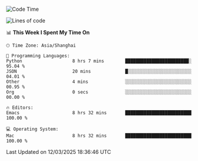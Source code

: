 <!--START_SECTION:waka-->
![Code Time](http://img.shields.io/badge/Code%20Time-2%2C570%20hrs%2056%20mins-blue)

![Lines of code](https://img.shields.io/badge/From%20Hello%20World%20I%27ve%20Written-335.3%20thousand%20lines%20of%20code-blue)

📊 **This Week I Spent My Time On** 

```text
🕑︎ Time Zone: Asia/Shanghai

💬 Programming Languages: 
Python                   8 hrs 7 mins        ████████████████████████░   95.04 % 
JSON                     20 mins             █░░░░░░░░░░░░░░░░░░░░░░░░   04.01 % 
Other                    4 mins              ░░░░░░░░░░░░░░░░░░░░░░░░░   00.95 % 
Org                      0 secs              ░░░░░░░░░░░░░░░░░░░░░░░░░   00.00 % 

🔥 Editors: 
Emacs                    8 hrs 32 mins       █████████████████████████   100.00 % 

💻 Operating System: 
Mac                      8 hrs 32 mins       █████████████████████████   100.00 % 
```


 Last Updated on 12/03/2025 18:36:46 UTC
<!--END_SECTION:waka-->
